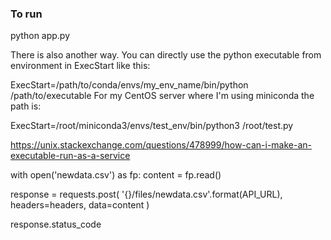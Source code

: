 
### To run 
python app.py

There is also another way. You can directly use the python executable from environment in ExecStart like this:

ExecStart=/path/to/conda/envs/my_env_name/bin/python /path/to/executable
For my CentOS server where I'm using miniconda the path is:

ExecStart=/root/miniconda3/envs/test_env/bin/python3 /root/test.py


https://unix.stackexchange.com/questions/478999/how-can-i-make-an-executable-run-as-a-service



with open('newdata.csv') as fp:
    content = fp.read()

response = requests.post(
    '{}/files/newdata.csv'.format(API_URL), headers=headers, data=content
)

response.status_code